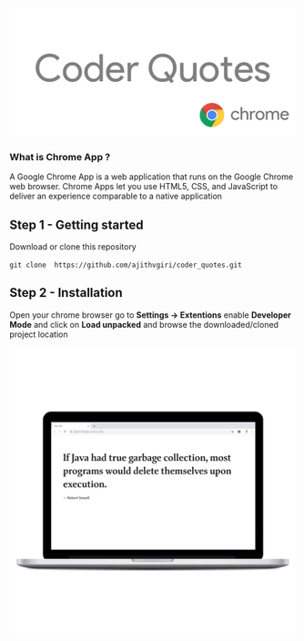 
![Coder Quotes](media/15404549472273/Coder%20Quotes.png)


### What is Chrome App ?
A Google Chrome App is a web application that runs on the Google Chrome web browser. Chrome Apps let you use HTML5, CSS, and JavaScript to deliver an experience comparable to a native application
## Step 1 - Getting started
Download or clone this repository

`git clone  https://github.com/ajithvgiri/coder_quotes.git`


## Step 2 - Installation

Open your chrome browser go to **Settings -> Extentions** enable **Developer Mode** and click on **Load unpacked** and browse the downloaded/cloned project location

![CoderQuotes_macbookpro13_front](media/15404549472273/CoderQuotes_macbookpro13_front.png)
